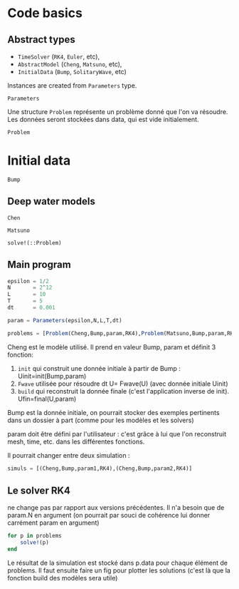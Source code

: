 # Code basics

## Abstract types

  - `TimeSolver` (`RK4`, `Euler`, etc), 
  - `AbstractModel` (`Cheng`, `Matsuno`, etc), 
  - `InitialData` (`Bump`, `SolitaryWave`, etc)

Instances are created from `Parameters` type.

```@docs
Parameters
```

Une structure `Problem`  représente un problème donné que l'on va résoudre.
Les données seront stockées dans data, qui est vide initialement.

```@docs
Problem
```

# Initial data

```@docs
Bump
```

## Deep water models

```@docs
Chen
```

```@docs
Matsuno
```

```@docs
solve!(::Problem)
```

## Main program

```julia
epsilon = 1/2
N       = 2^12
L       = 10
T       = 5
dt      = 0.001

param = Parameters(epsilon,N,L,T,dt)

problems = [Problem(Cheng,Bump,param,RK4),Problem(Matsuno,Bump,param,RK4)]
```

Cheng est le modèle utilisé. Il prend en valeur Bump, param et définit 3 fonction:
  1. `init` qui construit une donnée initiale à partir de Bump : Uinit=init(Bump,param)
  2. `Fwave` utilisée pour résoudre dt U= Fwave(U) (avec donnée initiale Uinit)
  3. `build` qui reconstruit la donnée finale (c'est l'application inverse de init). Ufin=final(U,param)

Bump est la donnée initiale, on pourrait stocker des exemples pertinents dans un dossier à part (comme pour les modèles et les solvers)

param doit être défini par l'utilisateur : c'est grâce à lui que l'on reconstruit mesh, time, etc. dans les différentes fonctions.

Il pourrait changer entre deux simulation  :

```julia
simuls = [(Cheng,Bump,param1,RK4),(Cheng,Bump,param2,RK4)]
```

## Le solver RK4

ne change pas par rapport aux versions précédentes. Il n'a besoin que de param.N en argument (on pourrait par souci de cohérence lui donner carrément param en argument)

```julia
for p in problems
    solve!(p)
end
```  

Le résultat de la simulation est stocké dans p.data pour chaque élément de problems. Il faut ensuite faire un fig pour plotter les solutions (c'est là que la fonction build des modèles sera utile)
